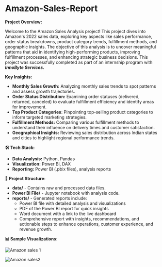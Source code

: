 # Amazon-Sales-Report

**Project Overview:**

Welcome to the Amazon Sales Analysis project! This project dives into Amazon's 2022 sales data, exploring key aspects like sales performance, order status breakdowns, product category trends, fulfillment methods, and geographic insights. The objective of this analysis is to uncover meaningful patterns that aid in identifying high-performing products, improving fulfillment processes, and enhancing strategic business decisions. This project was successfully completed as part of an internship program with ***InnoByte Services.***

**Key Insights:**

- **Monthly Sales Growth:** Analyzing monthly sales trends to spot patterns and assess growth trajectories.
- **Order Status Distribution:** Examining order statuses (delivered, returned, canceled) to evaluate fulfillment efficiency and identify areas for improvement.
- **Top Product Categories:** Pinpointing top-selling product categories to inform targeted marketing strategies.
- **Fulfillment Methods:** Comparing various fulfillment methods to understand their influence on delivery times and customer satisfaction.
- **Geographical Insights:** Reviewing sales distribution across Indian states and cities to highlight regional performance trends.

**🛠️ Tech Stack:**

- **Data Analysis:** Python, Pandas
- **Visualization:** Power BI, DAX
- **Reporting:** Power BI (.pbix files), analysis reports

**📂 Project Structure:**

- **data/** - Contains raw and processed data files.
- **Power BI File/** - Jupyter notebook with analysis code.
- **reports/** - Generated reports include:
  - Power BI file with detailed analysis and visualizations
  - PDF of the Power BI report for quick insights
  - Word document with a link to the live dashboard
  - Comprehensive report with insights, recommendations, and actionable steps to enhance operations, customer experience, and revenue growth.

**📊 Sample Visualizations:**

![Amazon sales 1](https://github.com/user-attachments/assets/7f94bfb0-5f62-4a9d-8dda-ea37bca0fb78)



![Amazon sales2](https://github.com/user-attachments/assets/d98c5c2b-007d-4373-a291-f3b7b15232cb)
